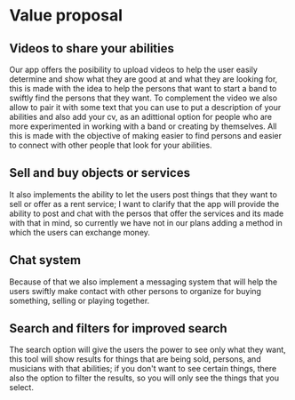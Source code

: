 # Value proposal

## Videos to share your abilities
Our app offers the posibility to upload videos to help the user easily determine and show what they are good at and what they are looking for, this is made with the idea to help the persons that want to start a band to swiftly find the persons that they want. To complement the video we also allow to pair it with some text that you can use to put a description of your abilities and also add your cv, as an adittional option for people who are more experimented in working with a band or creating by themselves. All this is made with the objective of making easier to find persons and easier to connect with other people that look for your abilities.

## Sell and buy objects or services
It also implements the ability to let the users post things that they want to sell or offer as a rent service; I want to clarify that the app will provide the ability to post and chat with the persos that offer the services and its made with that in mind, so currently we have not in our plans adding a method in which the users can exchange money.

## Chat system
Because of that we also implement a messaging system that will help the users swiftly make contact with other persons to organize for buying something, selling or playing together. 

## Search and filters for improved search
The search option will give the users the power to see only what they want, this tool will show results for things that are being sold, persons, and musicians with that abilities; if you don't want to see certain things, there also the option to filter the results, so you will only see the things that you select.
